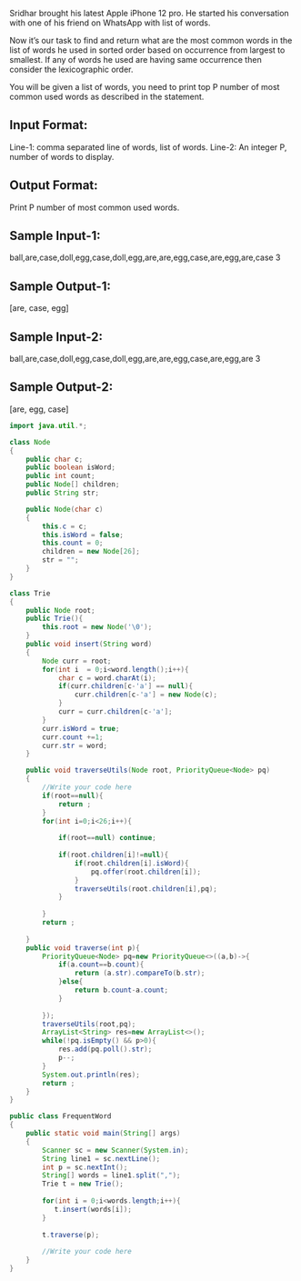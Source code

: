 Sridhar brought his latest Apple iPhone 12 pro. He started his conversation 
with one of his friend on WhatsApp with list of words.

Now it’s our task to find and return what are the most common words 
in the list of words he used in sorted order based on occurrence from 
largest to smallest. If any of words he used are having same occurrence 
then consider the lexicographic order.

You will be given a list of words, you need to print top P number of 
most common used words as described in the statement. 

Input Format:
-------------
Line-1: comma separated line of words, list of words.
Line-2: An integer P, number of words to display. 

Output Format:
--------------
Print P number of most common used words.


Sample Input-1:
---------------
ball,are,case,doll,egg,case,doll,egg,are,are,egg,case,are,egg,are,case
3

Sample Output-1:
----------------
[are, case, egg]

Sample Input-2:
---------------
ball,are,case,doll,egg,case,doll,egg,are,are,egg,case,are,egg,are
3

Sample Output-2:
----------------
[are, egg, case]


```java
import java.util.*;

class Node
{
    public char c;
    public boolean isWord;
    public int count;
    public Node[] children;
    public String str;

    public Node(char c)
	{
        this.c = c;
        this.isWord = false;
        this.count = 0;
        children = new Node[26];
        str = "";
    }
}

class Trie
{
    public Node root;
    public Trie(){
        this.root = new Node('\0');
    }
    public void insert(String word)
	{
        Node curr = root;
        for(int i  = 0;i<word.length();i++){
            char c = word.charAt(i);
            if(curr.children[c-'a'] == null){
                curr.children[c-'a'] = new Node(c);
            }
            curr = curr.children[c-'a'];
        }
        curr.isWord = true;
        curr.count +=1;
        curr.str = word;       
    }

    public void traverseUtils(Node root, PriorityQueue<Node> pq)
	{
        //Write your code here
        if(root==null){
            return ;
        }
        for(int i=0;i<26;i++){
            
            if(root==null) continue;
            
            if(root.children[i]!=null){
                if(root.children[i].isWord){
                    pq.offer(root.children[i]);    
                }
                traverseUtils(root.children[i],pq);
            }
            
        }
        return ;
        
    }
    public void traverse(int p){
        PriorityQueue<Node> pq=new PriorityQueue<>((a,b)->{
            if(a.count==b.count){
                return (a.str).compareTo(b.str);
            }else{
                return b.count-a.count;
            }
            
        });
        traverseUtils(root,pq);
        ArrayList<String> res=new ArrayList<>();
        while(!pq.isEmpty() && p>0){
            res.add(pq.poll().str);
            p--;
        }
        System.out.println(res);
        return ;
    }
}

public class FrequentWord 
{
    public static void main(String[] args) 
	{
        Scanner sc = new Scanner(System.in);
        String line1 = sc.nextLine();
        int p = sc.nextInt();
        String[] words = line1.split(",");
        Trie t = new Trie();
        
        for(int i = 0;i<words.length;i++){
           t.insert(words[i]);
        }
        
        t.traverse(p);
        
	    //Write your code here
    }
}
```